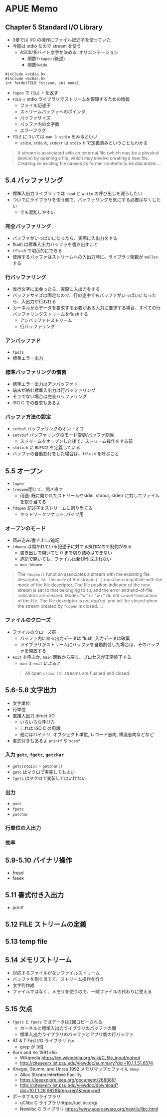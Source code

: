 

# APUE Memo

## Chapter 5 Standard I/O Library

* 3章では I/O の操作にファイル記述子を使っていた
* 今回は stdio なので stream を使う
	* ASCII/多バイト文字か決める: オリエンテーション
		* 関数`freopen` (後述)
		* 関数`fwide`
```
#include <stdio.h>
#include <wchar.h>
int fwide(FILE *stream, int mode);
```

* `fopen` で `FILE *` を返す
* `FILE`  = stdio ライブラリでストリームを管理するための情報
	* ファイル記述子
	* ストリームバッファへのポインタ
	* バッファサイズ
	* バッファ内の文字数
	* エラーフラグ
* `FILE` については `man 3 stdio` をみるといい
	* `stdin`, `stdout`, `stderr` は `stdio.h` で定義済みということもわかる
> A stream is associated with an external file (which may be a physical device) by opening a file, which may involve creating a new file. Creating an 	existing file causes its former contents to be discarded. ...

## 5.4 バッファリング

* 標準入出力ライブラリでは `read` と `write` の呼び出しを減らしたい
* ついでにライブラリを使う側で、バッファリングを気にする必要はなくしたい
	* でも混乱しやすい

### 完全バッファリング

* バッファがいっぱいになったら、実際に入出力をする
* flush は標準入出力バッファを書き出すこと
* `fflush` で明示的にできる
* 使用するバッファはストリームへの入出力時に、ライブラリ関数が `malloc` する

### 行バッファリング

* 改行文字に出会ったら、実際に入出力をする
* バッファサイズは固定なので、行の途中でもバッファがいっぱいになったら、入出力が行われる
* カーネルからデータを要求する必要がある入力に要求する場合、すべての行バッファリングストリームをflushする
	* アンバッファドストリーム
	* 行バッファリング

### アンバッファド

* `fputs`
* 標準エラー出力

### 標準バッファリングの慣習

* 標準エラー出力はアンバッファド
* 端末が絡む標準入出力は行バッファリング
* そうでない場合は完全バッファリング
* ISO C での要求もあるよ

### バッファ方法の設定

* `setbuf` バッファリングのオン・オフ
* `setvbuf` バッファリングのモード変更/バッファ割当 
	* ストリームをオープンした後で、ストリーム操作をする前
* `stdio.h` に `BUFSIZ` を定義している
* バッファの自動割付をした場合は、`fflush` を呼ぶこと

## 5.5 オープン

* `fopen`
* `freopen`閉じて、開き直す
	* 用途: 既に開かれたストリームやstdin, stdout, stderr に対してファイルを割り当てる
* `fdopen` 記述子をストリームに割り当てる	
	* ネットワークソケット, パイプ用

### オープンのモード

* 読み込み/書き出し/追記
* `fdopen` は開かれている記述子に対する操作なので制約がある
	* 書き出しで開いても 0 まで切り詰めはできない
	* 追記で開いても、ファイルは新規作成されない
	* `man fdopen`
> The `fdopen()` function associates a stream with the exsisting file descriptor, `fd`. The `mode` of the stream (...) must be compatible with the mode of the file descriptor.
> The file position indicator of the new stream is set to that belonging to `fd`, and the error and end-of-file indicators are cleared.
> Modes "w" or "w+" do not cause transaction of the file.
> The file descriptor is not dup'ed, and will be closed when the stream created by `fdopen` is closed.  ...

### ファイルのクローズ

* ファイルのクローズ前
	* バッファ内にある出力データは flush, 入力データは破棄
	* ライブラリがストリームにバッファを自動割付した場合は、そのバッファを開放する
* `exit` を呼ぶか, `main` 関数から戻り、プロセスが正常終了する
	* `man 3 exit` によると
	> All open `stdio (3)` streams are flushed and closed.

## 5.6-5.8 文字出力

* 文字単位
* 行単位
* 直接入出力 direct I/O
	* いろいろな呼び方
	* これは ISO C の用語
	* 他にはバイナリ, オブジェクト単位, レコード志向, 構造志向などなど
* 書式付きもあるよ `printf` や `scanf`

### 入力 `getc`, `fgetc`, `getchar`

* `getc(stdin)` = `getchar()`
* `getc` はマクロで実装してもよい
* `fgetc` はマクロで実装してはいけない



### 出力

* `putc`
* `fputc`
* `putchar`

### 行単位の入出力

### 効率

## 5.9-5.10 バイナリ操作

* fread
* fseek

## 5.11 書式付き入出力

* printf

## 5.12 FILE ストリームの定義

## 5.13 temp file

## 5.14 メモリストリーム

* 対応するファイルがないファイルストリーム
* バッファを割り当てて、ストリーム操作を行う
* 文字列作成
* ファイルではなく、メモリを使うので、一時ファイルの代わりに使える

## 5.15 欠点

* `fgets` と `fputs` ではデータは2回コピーされる
	* カーネルと標準入出力ライブラリのバッファの間
	* 標準入出力ライブラリのバッファとアプリ側の行バッファ
* AT & T Fast I/O ライブラリ `fio`
	* grep が 3倍
* Korn and Vo 1991 sfio
	* Wikipedia https://en.wikipedia.org/wiki/C_file_input/output
	* http://citeseerx.ist.psu.edu/viewdoc/summary?doi=10.1.1.51.6574
* Krieger, Stumm, and Unrau 1992 メモリマップとファイル `mmap`
	* Alloc Stream ~~Interface~~ Facility
	* https://ieeexplore.ieee.org/document/268889/
	* http://citeseerx.ist.psu.edu/viewdoc/download?doi=10.1.1.28.9828&rep=rep1&type=pdf
* ポータブルなライブラリ
	* uClibc C ライブラリhttps://uclibc.org/
	* Newlibc C ライブラリ https://www.sourceware.org/newlib/libc.html
<!--stackedit_data:
eyJoaXN0b3J5IjpbNDQyNzQ0MDQ2LC0xODE3NjQ1OTgyLDIxND
A3MTk2NTYsLTU2MDg5NzE0LC05NDg1NzkxMDMsMTkwMTE2MDg5
NCwtMTgwMjg1NzY0MiwtODAwNTY0OTIsMTg5Nzc2MjM4MCw4Nz
YyMDkyNywxMjA3MjEyNDU5XX0=
-->